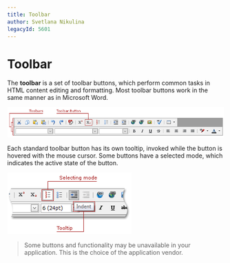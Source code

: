 ```yaml
---
title: Toolbar
author: Svetlana Nikulina
legacyId: 5601
---
```

# Toolbar
The **toolbar** is a set of toolbar buttons, which perform common tasks in HTML content editing and formatting. Most toolbar buttons work in the same manner as in Microsoft Word.

![ASPxHtmlEditor-Toolbars](../../../images/img7357.png)

Each standard toolbar button has its own tooltip, invoked while the button is hovered with the mouse cursor. Some buttons have a selected mode, which indicates the active state of the button.

![ASPxHtmlEditor-toolbarbuttonhovering](../../../images/img7359.png)

> Some buttons and functionality may be unavailable in your application. This is the choice of the application vendor.